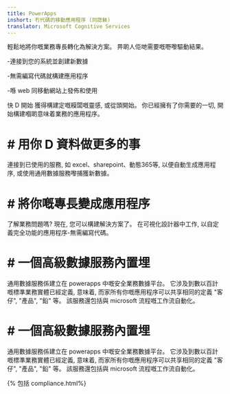 ```yaml
---
title: PowerApps
inshort: 冇代碼的移動應用程序 (同牎躰)
translator: Microsoft Cognitive Services
---
```


輕鬆地將你嘅業務專長轉化為解決方案。 畀啲人佢哋需要嘅嘢嚟驅動結果。

-連接到您的系統並創建新數據

-無需編寫代碼就構建應用程序

-喺 web 同移動網站上發佈和使用

快 D 開始
獲得構建定嘅糢闆嘅靈感, 或從頭開始。 你已經擁有了你需要的一切, 開始構建嗰啲意味着業務的應用程序。

# # 用你 D 資料做更多的事
連接到已使用的服務, 如 excel、sharepoint、動態365等, 以便自動生成應用程序, 或使用通用數據服務嚟捕獲新數據。

# # 將你嘅專長變成應用程序
了解業務問題嗎? 現在, 您可以構建解決方案了。 在可視化設計器中工作, 以自定義完全功能的應用程序-無需編寫代碼。

# # 一個高級數據服務內置埋
通用數據服務係建立在 powerapps 中嘅安全業務數據平台。 它涉及到數以百計嘅標準業務實體已經定義, 意味着, 而家所有你嘅應用程序可以共享相同的定義 "客仔", "產品", "鉛" 等。 該服務還包括與 microsoft 流程嘅工作流自動化。

# # 一個高級數據服務內置埋
通用數據服務係建立在 powerapps 中嘅安全業務數據平台。 它涉及到數以百計嘅標準業務實體已經定義, 意味着, 而家所有你嘅應用程序可以共享相同的定義 "客仔", "產品", "鉛" 等。 該服務還包括與 microsoft 流程嘅工作流自動化。

{% 包括 compliance.html%}


